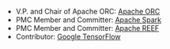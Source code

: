 - V.P. and Chair of Apache ORC: [Apache ORC](https://orc.apache.org)
- PMC Member and Committer: [Apache Spark](https://spark.apache.org)
- PMC Member and Committer: [Apache REEF](https://reef.apache.org)
- Contributor: [Google TensorFlow](https://www.tensorflow.org)
